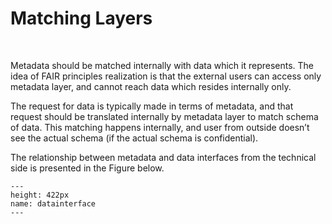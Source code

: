 # Matching Layers

</br>

Metadata should be matched internally with data which it represents. The idea of FAIR principles realization is that the external users can access only metadata layer, and cannot reach data which resides internally only. 

The request for data is typically made in terms of metadata, and that request should be translated internally by metadata layer to match schema of data. This matching happens internally, and user from outside doesn’t see the actual schema (if the actual schema is confidential). 

The relationship between metadata and data interfaces from the technical side is presented in the Figure below. 

```{figure} ./_static/img/datainterface.png
---
height: 422px
name: datainterface
---
```
